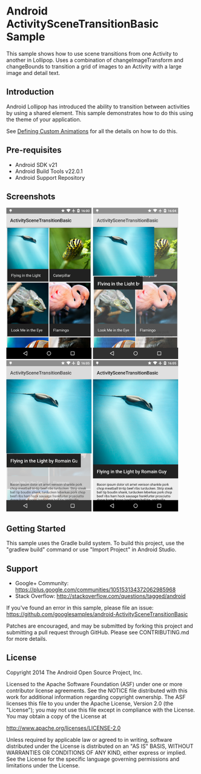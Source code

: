 Android ActivitySceneTransitionBasic Sample
===================================

This sample shows how to use scene transitions from one Activity to another in Lollipop.
Uses a combination of changeImageTransform and changeBounds to transition a grid of images
to an Activity with a large image and detail text.

Introduction
------------

Android Lollipop has introduced the ability to transition between activities by using a shared element.
This sample demonstrates how to do this using the theme of your application.

See [Defining Custom Animations][1] for all the details on how to do this.

[1]: https://developer.android.com/training/material/animations.html#Transitions

Pre-requisites
--------------

- Android SDK v21
- Android Build Tools v22.0.1
- Android Support Repository

Screenshots
-------------

<img src="screenshots/1-main.png" height="400" alt="Screenshot"/> <img src="screenshots/2-transition.png" height="400" alt="Screenshot"/> <img src="screenshots/3-transition.png" height="400" alt="Screenshot"/> <img src="screenshots/4-detail.png" height="400" alt="Screenshot"/> 

Getting Started
---------------

This sample uses the Gradle build system. To build this project, use the
"gradlew build" command or use "Import Project" in Android Studio.

Support
-------

- Google+ Community: https://plus.google.com/communities/105153134372062985968
- Stack Overflow: http://stackoverflow.com/questions/tagged/android

If you've found an error in this sample, please file an issue:
https://github.com/googlesamples/android-ActivitySceneTransitionBasic

Patches are encouraged, and may be submitted by forking this project and
submitting a pull request through GitHub. Please see CONTRIBUTING.md for more details.

License
-------

Copyright 2014 The Android Open Source Project, Inc.

Licensed to the Apache Software Foundation (ASF) under one or more contributor
license agreements.  See the NOTICE file distributed with this work for
additional information regarding copyright ownership.  The ASF licenses this
file to you under the Apache License, Version 2.0 (the "License"); you may not
use this file except in compliance with the License.  You may obtain a copy of
the License at

http://www.apache.org/licenses/LICENSE-2.0

Unless required by applicable law or agreed to in writing, software
distributed under the License is distributed on an "AS IS" BASIS, WITHOUT
WARRANTIES OR CONDITIONS OF ANY KIND, either express or implied.  See the
License for the specific language governing permissions and limitations under
the License.
